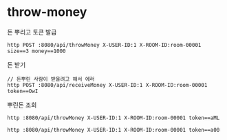 # throw-money




돈 뿌리고 토큰 발급
``` 
http POST :8080/api/throwMoney X-USER-ID:1 X-ROOM-ID:room-00001 size==3 money==1000
```

돈 받기
```                                                                                  
// 돈뿌린 사람이 받을려고 해서 에러
http POST :8080/api/receiveMoney X-USER-ID:1 X-ROOM-ID:room-00001 token==OwI
```

뿌린돈 조회
```
http :8080/api/throwMoney X-USER-ID:1 X-ROOM-ID:room-00001 token==aML

http :8080/api/throwMoney X-USER-ID:1 X-ROOM-ID:room-00001 token==a00
```